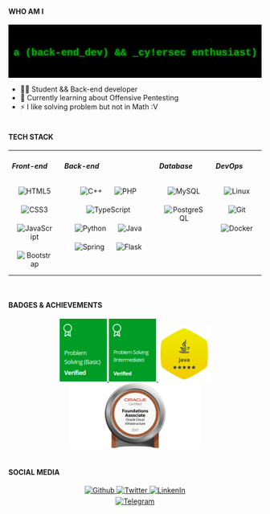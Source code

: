 <h4>WHO AM I</h4>
<img src=".img/header.gif" alt="Header" align="center"/>

- 👨‍💻 Student && Back-end developer
- 🌱 Currently learning about Offensive Pentesting
- ⚡ I like solving problem but not in Math :V
<br/><br/>

<h4>TECH STACK</h4>
<table>
	<tr>
		<td valign="top" width="20%">
			<h5>Front-end</h5>
			<div align="center">
				<img style="margin: 10px;" src="https://cdn.jsdelivr.net/gh/devicons/devicon/icons/html5/html5-original.svg" alt="HTML5" height="40"/>
				<img style="margin: 10px;" src="https://cdn.jsdelivr.net/gh/devicons/devicon/icons/css3/css3-original.svg" alt="CSS3" height="40"/>
				<img style="margin: 10px;" src="https://cdn.jsdelivr.net/gh/devicons/devicon/icons/javascript/javascript-original.svg" alt="JavaScript" height="40"/>
				<img style="margin: 10px;" src="https://cdn.jsdelivr.net/gh/devicons/devicon/icons/bootstrap/bootstrap-plain.svg" alt="Bootstrap" height="40"/>
			</div>
		</td>
		<td valign="top" width="40%">
			<h5>Back-end</h5>
			<div align="center">
				<img style="margin: 10px;" src="https://cdn.jsdelivr.net/gh/devicons/devicon/icons/cplusplus/cplusplus-original.svg" alt="C++" height="40"/>
				<img style="margin: 10px;" src="https://cdn.jsdelivr.net/gh/devicons/devicon/icons/php/php-original.svg" alt="PHP" height="40"/>
				<img style="margin: 10px;" src="https://cdn.jsdelivr.net/gh/devicons/devicon/icons/typescript/typescript-original.svg" alt="TypeScript" height="40"/>
				<img style="margin: 10px;" src="https://cdn.jsdelivr.net/gh/devicons/devicon/icons/python/python-original.svg" alt="Python" height="40" />
				<img style="margin: 10px;" src="https://cdn.jsdelivr.net/gh/devicons/devicon/icons/java/java-original.svg" alt="Java" height="40"/>
				<img style="margin: 10px;" src="https://cdn.jsdelivr.net/gh/devicons/devicon/icons/spring/spring-original.svg" alt="Spring" height="40"/>
				<img style="margin: 10px;" src="https://cdn.jsdelivr.net/gh/devicons/devicon/icons/flask/flask-original.svg" alt="Flask" height="40"/>
			</div>
		</td>
		<td valign="top" width="20%">
			<h5>Database</h5>
			<div align="center">
				<img style="margin: 10px;" src="https://cdn.jsdelivr.net/gh/devicons/devicon/icons/mysql/mysql-original-wordmark.svg" alt="MySQL" height="40"/>
				<img style="margin: 10px;" src="https://cdn.jsdelivr.net/gh/devicons/devicon/icons/postgresql/postgresql-original.svg" alt="PostgreSQL" height="40"/>
			</div>
		</td>
		<td valign="top" width="40%">
			<h5>DevOps</h5>
			<div align="center">
				<img style="margin: 10px;" src="https://cdn.jsdelivr.net/gh/devicons/devicon/icons/ubuntu/ubuntu-plain.svg" alt="Linux" height="40"/>
				<img style="margin: 10px;" src="https://cdn.jsdelivr.net/gh/devicons/devicon/icons/git/git-original.svg" alt="Git" height="40"/>
				<img style="margin: 10px;" src="https://cdn.jsdelivr.net/gh/devicons/devicon/icons/docker/docker-plain-wordmark.svg" alt="Docker" height="40"/>
			</div>
		</td>
	</tr>
</table>
<br/>

<h4>BADGES & ACHIEVEMENTS</h4>
<div align="center">
	<a href="https://bit.ly/3o8FShe" target="_blank">
		<img src=".img/badge-1.png" alt="HackerRank Problem Solving Basic" height="125"/>
	</a>
	<a href="https://bit.ly/3HeGHwg" target="_blank">
		<img src=".img/badge-2.png" alt="HackerRank Problem Solving Intermediate" height="125"/>
	</a>
	<a href="#" target="_blank">
		<img src=".img/badge-3.png" alt="HackerRank Java Gold Badge" height="110"/>
	</a>
	<a href="https://bit.ly/3Gjcxqq" target="_blank">
		<img src=".img/badge-4.png" alt="OCI Foundation Associate" height="130"/>
	</a>
</div>
<br/>

<h4>SOCIAL MEDIA</h4>
<div align="center">
	<a href="https://github.com/wahoyuz" target="_blank">
		<img src="https://img.shields.io/badge/github-%2324292e.svg?&style=for-the-badge&logo=github&logoColor=white" alt="Github" style="margin-bottom: 5px;"/>
	</a>
	<a href="https://twitter.com/wahoyuz/" target="_blank">
		<img src="https://img.shields.io/badge/twitter-%2300acee.svg?&style=for-the-badge&logo=twitter&logoColor=white" alt=Twitter style="margin-bottom: 5px;"/>
	</a>
	<a href="https://www.linkedin.com/in/wahyu-priambodo-4b12aa209/" target="_blank">
		<img src="https://img.shields.io/badge/linkedin-%231E77B5.svg?&style=for-the-badge&logo=linkedin&logoColor=white" alt="LinkenIn" style="margin-bottom: 5px;"/>
	</a>
	<br/>
	<a href="https://t.me/wahoyuz" target="_blank">
		<img src="https://img.shields.io/badge/telegram-1572A1?logo=telegram&style=for-the-badge&logoColor=white" alt="Telegram" style="margin-bottom: 5px;"/>
	</a>
</div>
